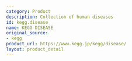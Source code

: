 ```yaml
---
category: Product
description: Collection of human diseases
id: kegg.disease
name: KEGG DISEASE
original_source:
- kegg
product_url: https://www.kegg.jp/kegg/disease/
layout: product_detail
---
```

